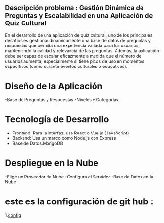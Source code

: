 
## Descripción problema :  Gestión Dinámica de Preguntas y Escalabilidad en una Aplicación de Quiz Cultural
En el desarrollo de una aplicación de quiz cultural, uno de los principales desafíos es gestionar dinámicamente una base de datos de preguntas y respuestas que permita una experiencia variada para los usuarios, manteniendo la calidad y relevancia de las preguntas. Además, la aplicación debe ser capaz de escalar eficazmente a medida que el número de usuarios aumenta, especialmente si tiene picos de uso en momentos específicos (como durante eventos culturales o educativos).
# Diseño de la Aplicación
 -Base de Preguntas y Respuestas
 -Niveles y Categorías
# Tecnología de Desarrollo
- Frontend: Para la interfaz, usa React o Vue.js (JavaScript)
- Backend: Usa un marco como Node.js con Express
- Base de Datos:MongoDB
# Despliegue en la Nube 
 -Elige un Proveedor de Nube
 -Configura el Servidor
 -Base de Datos en la Nube
 

# este es la configuración de git hub :
1.[config](./config.md)
